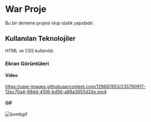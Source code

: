 <h1>War Proje</h1>

Bu bir deneme projesi olup statik yapıdadır.

<h2> Kullanılan Teknolojiler</h2>

HTML ve CSS kullanıldı.


<h3>Ekran Görüntüleri</h3>


<h4> Video </h4>


https://user-images.githubusercontent.com/129687853/235790917-12ec70a4-68dd-4106-bd56-a89a3655d24e.mp4





<h4> GIF </h4>



![bombgif](https://user-images.githubusercontent.com/129687853/235790623-5b27fbeb-39fc-4222-a37f-f6b4657f23c3.gif)

